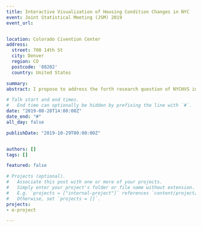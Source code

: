 ```yaml
---
title: Interactive Visualization of Housing Condition Changes in NYC
event: Joint Statistical Meeting (JSM) 2019
event_url:


location: Colorado Civention Center
address:
  street: 700 14th St
  city: Denver
  region: CO
  postcode: '80202'
  country: United States

summary:
abstract: I propose to address the forth research question of NYCHVS in the ASA Data Challenge Expo, which is to describe changes in housing conditions for the first and the second-generation immigrant householders in NYC. The changes in Utility cost is an interesting topic and may also be related to housing condition changes. A R shiny app will be constructed to visually show the changes in housing conditions. The map of NYC will be represented in the app. Given the input of region, the region on the map could be highlighted or zoomed in. The housing conditions will be classified into external condition of buildings (such as external wall, windows), internal condition of the building (such as elevators, floors), condition of room facilities (such as heating, kitchen facilities). Given either one of the class as input, the changes will be shown by summary statistics and trend plots. Demographic information of the first-generation and second-generation may also be combined. I would investigate whether demographic information alters the changes in housing condition and cost, and the relation between housing condition and utility cost.

# Talk start and end times.
#   End time can optionally be hidden by prefixing the line with `#`.
date: "2019-08-28T14:00:00Z"
date_end: "#"
all_day: false

publishDate: "2019-10-29T00:00:00Z"


authors: []
tags: []

featured: false

# Projects (optional).
#   Associate this post with one or more of your projects.
#   Simply enter your project's folder or file name without extension.
#   E.g. `projects = ["internal-project"]` references `content/project/deep-learning/index.md`.
#   Otherwise, set `projects = []`.
projects:
- e-project

---
```

